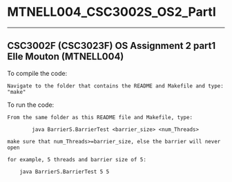 # MTNELL004_CSC3002S_OS2_PartI

----------------------------------------------------------------
CSC3002F (CSC3023F) OS Assignment 2 part1
Elle Mouton (MTNELL004)
----------------------------------------------------------------

To compile the code:
	
	Navigate to the folder that contains the README and Makefile and type: "make"


To run the code:
	
	From the same folder as this README file and Makefile, type:

			java BarrierS.BarrierTest <barrier_size> <num_Threads>

	make sure that num_Threads>=barrier_size, else the barrier will never open

	for example, 5 threads and barrier size of 5:

		java BarrierS.BarrierTest 5 5


